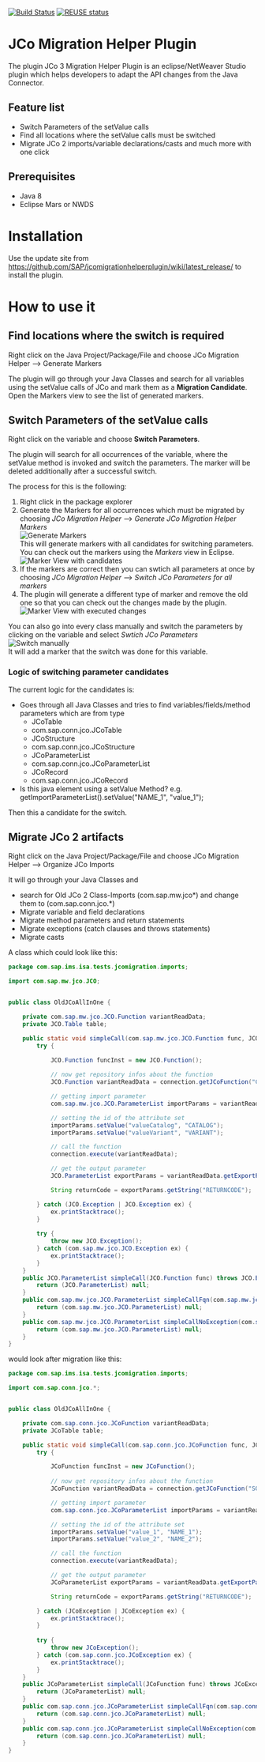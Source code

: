 [![Build Status](https://travis-ci.org/SAP/jcomigrationhelperplugin.svg?branch=master)](https://travis-ci.org/SAP/jcomigrationhelperplugin)
[![REUSE status](https://api.reuse.software/badge/github.com/SAP/jcomigrationhelperplugin)](https://api.reuse.software/info/github.com/SAP/jcomigrationhelperplugin)

# JCo Migration Helper Plugin
The plugin JCo 3 Migration Helper Plugin is an eclipse/NetWeaver Studio plugin which helps developers to adapt the API changes from the Java Connector.

## Feature list

* Switch Parameters of the setValue calls
* Find all locations where the setValue calls must be switched
* Migrate JCo 2 imports/variable declarations/casts and much more with one click 

## Prerequisites

* Java 8
* Eclipse Mars or NWDS 

# Installation

Use the update site from https://github.com/SAP/jcomigrationhelperplugin/wiki/latest_release/ to install the plugin.

# How to use it

## Find locations where the switch is required

Right click on the Java Project/Package/File and choose JCo Migration Helper --> Generate Markers

The plugin will go through your Java Classes and search for all variables using the setValue calls of JCo and mark them as a **Migration Candidate**. Open the Markers view to see the list of generated markers.

## Switch Parameters of the setValue calls

Right click on the variable and choose **Switch Parameters**.

The plugin will search for all occurrences of the variable, where the setValue method is invoked and switch the parameters. The marker will be deleted additionally after a successful switch.

The process for this is the following:

1. Right click in the package explorer 
1. Generate the Markers for all occurrences which must be migrated by choosing *JCo Migration Helper* --> *Generate JCo Migration Helper Markers*  
![Generate Markers](doc/imgs/01_gen_markers.png)  
This will generate markers with all candidates for switching parameters.  
You can check out the markers using the *Markers* view in Eclipse.  
![Marker View with candidates](doc/imgs/02_marker_candidates.png)
1. If the markers are correct then you can swtich all parameters at once by choosing *JCo Migration Helper* --> *Switch JCo Parameters for all markers*
1. The plugin will generate a different type of marker and remove the old one so that you can check out the changes made by the plugin.  
![Marker View with executed changes](doc/imgs/03_marker_executed.png)

You can also go into every class manually and switch the parameters by clicking on the variable and select *Swtich JCo Parameters*  
![Switch manually](doc/imgs/04_swich_manually.png)  
It will add a marker that the switch was done for this variable.

### Logic of switching parameter candidates

The current logic for the candidates is:

* Goes through all Java Classes and tries to find variables/fields/method parameters which are from type  
    * JCoTable
    * com.sap.conn.jco.JCoTable
    * JCoStructure
    * com.sap.conn.jco.JCoStructure
    * JCoParameterList
    * com.sap.conn.jco.JCoParameterList
    * JCoRecord
    * com.sap.conn.jco.JCoRecord
* Is this java element using a setValue Method? e.g. getImportParameterList().setValue("NAME_1", "value_1");

Then this a candidate for the switch. 

## Migrate JCo 2 artifacts

Right click on the Java Project/Package/File and choose JCo Migration Helper --> Organize JCo Imports

It will go through your Java Classes and

* search for Old JCo 2 Class-Imports (com.sap.mw.jco\*) and change them to (com.sap.conn.jco.\*)
* Migrate variable and field declarations
* Migrate method parameters and return statements
* Migrate exceptions (catch clauses and throws statements)
* Migrate casts

A class which could look like this:

```java
package com.sap.ims.isa.tests.jcomigration.imports;

import com.sap.mw.jco.JCO;


public class OldJCoAllInOne {

    private com.sap.mw.jco.JCO.Function variantReadData;
    private JCO.Table table;

    public static void simpleCall(com.sap.mw.jco.JCO.Function func, JCO.Table table) throws Exception {
		try {

			JCO.Function funcInst = new JCO.Function();
			
			// now get repository infos about the function
			JCO.Function variantReadData = connection.getJCoFunction("CRM_ISA_PCAT_VARIANT_DATA_GET");

			// getting import parameter
			com.sap.mw.jco.JCO.ParameterList importParams = variantReadData.getImportParameterList();

			// setting the id of the attribute set
			importParams.setValue("valueCatalog", "CATALOG");
			importParams.setValue("valueVariant", "VARIANT");

			// call the function
			connection.execute(variantReadData);

			// get the output parameter
			JCO.ParameterList exportParams = variantReadData.getExportParameterList();

			String returnCode = exportParams.getString("RETURNCODE");

		} catch (JCO.Exception | JCO.Exception ex) {
			ex.printStacktrace();
		}
		
		try {
		    throw new JCO.Exception();
		} catch (com.sap.mw.jco.JCO.Exception ex) {
		    ex.printStacktrace();
		}
	}
    public JCO.ParameterList simpleCall(JCO.Function func) throws JCO.Exception {
        return (JCO.ParameterList) null;
    }
    public com.sap.mw.jco.JCO.ParameterList simpleCallFqn(com.sap.mw.jco.JCO.Function func) throws JCO.Exception {
    	return (com.sap.mw.jco.JCO.ParameterList) null;
    }
    public com.sap.mw.jco.JCO.ParameterList simpleCallNoException(com.sap.mw.jco.JCO.Function func) {
    	return (com.sap.mw.jco.JCO.ParameterList) null;
    }
}
```
would look after migration like this:
```java
package com.sap.ims.isa.tests.jcomigration.imports;

import com.sap.conn.jco.*;


public class OldJCoAllInOne {

    private com.sap.conn.jco.JCoFunction variantReadData;
    private JCoTable table;

    public static void simpleCall(com.sap.conn.jco.JCoFunction func, JCoTable table) throws Exception {
		try {

			JCoFunction funcInst = new JCoFunction();
			
			// now get repository infos about the function
			JCoFunction variantReadData = connection.getJCoFunction("SOME_FM");

			// getting import parameter
			com.sap.conn.jco.JCoParameterList importParams = variantReadData.getImportParameterList();

			// setting the id of the attribute set
			importParams.setValue("value_1", "NAME_1");
			importParams.setValue("value_2", "NAME_2");

			// call the function
			connection.execute(variantReadData);

			// get the output parameter
			JCoParameterList exportParams = variantReadData.getExportParameterList();

			String returnCode = exportParams.getString("RETURNCODE");

		} catch (JCoException | JCoException ex) {
			ex.printStacktrace();
		}
		
		try {
		    throw new JCoException();
		} catch (com.sap.conn.jco.JCoException ex) {
		    ex.printStacktrace();
		}
	}
    public JCoParameterList simpleCall(JCoFunction func) throws JCoException {
        return (JCoParameterList) null;
    }
    public com.sap.conn.jco.JCoParameterList simpleCallFqn(com.sap.conn.jco.JCoFunction func) throws JCoException {
    	return (com.sap.conn.jco.JCoParameterList) null;
    }
    public com.sap.conn.jco.JCoParameterList simpleCallNoException(com.sap.conn.jco.JCoFunction func) {
    	return (com.sap.conn.jco.JCoParameterList) null;
    }
}

```
